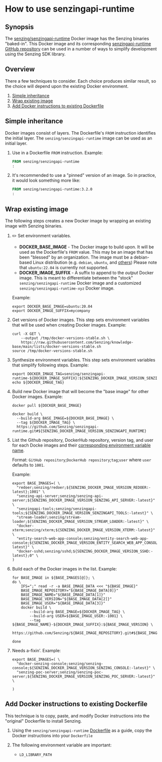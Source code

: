 # How to use senzingapi-runtime

## Synopsis

The
[senzing/senzingapi-runtime](https://hub.docker.com/r/senzing/senzingapi-runtime)
Docker image has the Senzing binaries "baked-in".
This Docker image and its corresponding
[senzingapi-runtime GitHub repository](https://github.com/Senzing/senzingapi-runtime)
can be used in a number of ways to simplify development using the Senzing SDK library.

## Overview

There a few techniques to consider.
Each choice produces similar result,
so the choice will depend upon the existing Docker environment.

1. [Simple inheritance](#simple-inheritance)
1. [Wrap existing image](#wrap-existing-image)
1. [Add Docker instructions to existing Dockerfile](#add-docker-instructions-to-existing-dockerfile)

## Simple inheritance

Docker images consist of layers.
The Dockerfile's `FROM` instruction identifies the initial layer.
The `senzing/senzingapi-runtime` image can be used as an initial layer.

1. Use in a Dockerfile `FROM` instruction.
   Example:

    ```Dockerfile
    FROM senzing/senzingapi-runtime
    :
    ```

1. It's recommended to use a "pinned" version of an image.
   So in practice, it would look something more like:

    ```Dockerfile
    FROM senzing/senzingapi-runtime:3.2.0
    :
    ```

## Wrap existing image

The following steps creates a new Docker image by wrapping an existing image with Senzing binaries.

1. :pencil2: Set environment variables.

   - **DOCKER_BASE_IMAGE** - The Docker image to build upon.
     It will be used as the Dockerfile's `FROM` value.
     This may be an image that has been "blessed" by an organization.
     The image must be a debian-based Linux distribution
     (e.g. `debian`, `ubuntu`, and
     [others](https://en.wikipedia.org/wiki/List_of_Linux_distributions#Debian-based))
     Please note that `ubuntu:22.04` is currently not supported.
   - **DOCKER_IMAGE_SUFFIX** - A suffix to append to the *output* Docker image.
     This is meant to differentiate between the "stock" `senzing/senzingapi-runtime` Docker image
     and a customized `senzing/senzingapi-runtime-xyz` Docker image.

   Example:

    ```console
    export DOCKER_BASE_IMAGE=ubuntu:20.04
    export DOCKER_IMAGE_SUFFIX=mycompany

    ```

1. Get versions of Docker images.
   This step sets environment variables that will be used when creating Docker images.
   Example:

    ```console
    curl -X GET \
        --output /tmp/docker-versions-stable.sh \
        https://raw.githubusercontent.com/Senzing/knowledge-base/main/lists/docker-versions-stable.sh
    source /tmp/docker-versions-stable.sh

    ```

1. Synthesize environment variables.
   This step sets environment variables that simplify following steps.
   Example:

    ```console
    export DOCKER_IMAGE_TAG=senzing/senzingapi-runtime-${DOCKER_IMAGE_SUFFIX}:${SENZING_DOCKER_IMAGE_VERSION_SENZINGAPI_RUNTIME}
    echo ${DOCKER_IMAGE_TAG}

    ```

1. Build new Docker image that will become the "base image" for other Docker images.
   Example:

    ```console
    docker pull ${DOCKER_BASE_IMAGE}

    docker build \
      --build-arg BASE_IMAGE=${DOCKER_BASE_IMAGE} \
      --tag ${DOCKER_IMAGE_TAG} \
      https://github.com/Senzing/senzingapi-runtime.git#${SENZING_DOCKER_IMAGE_VERSION_SENZINGAPI_RUNTIME}

    ```

1. List the Github repository, DockerHub repository, version tag, and user for each Docke  images and their
   [corresponding environment variable name](https://github.com/Senzing/knowledge-base/blob/main/lists/docker-versions-stable.sh).

   Format: `GitHub repository`;`DockerHub repository`;`tag`;`user` where `user` defaults to `1001`.

   Example:

    ```console
    export BASE_IMAGES=( \
      "redoer;senzing/redoer;${SENZING_DOCKER_IMAGE_VERSION_REDOER:-latest};1001" \
      "senzing-api-server;senzing/senzing-api-server;${SENZING_DOCKER_IMAGE_VERSION_SENZING_API_SERVER:-latest}" \
      "senzingapi-tools;senzing/senzingapi-tools;${SENZING_DOCKER_IMAGE_VERSION_SENZINGAPI_TOOLS:-latest}" \
      "stream-loader;senzing/stream-loader;${SENZING_DOCKER_IMAGE_VERSION_STREAM_LOADER:-latest}" \
      "docker-xterm;senzing/xterm;${SENZING_DOCKER_IMAGE_VERSION_XTERM:-latest}" \
      "entity-search-web-app-console;senzing/entity-search-web-app-console;${SENZING_DOCKER_IMAGE_VERSION_ENTITY_SEARCH_WEB_APP_CONSOLE:-latest}" \
      "docker-sshd;senzing/sshd;${SENZING_DOCKER_IMAGE_VERSION_SSHD:-latest};0" \
    )

    ```

1. Build each of the Docker images in the list.
   Example:

    ```console
    for BASE_IMAGE in ${BASE_IMAGES[@]}; \
    do \
        IFS=";" read -r -a BASE_IMAGE_DATA <<< "${BASE_IMAGE}"
        BASE_IMAGE_REPOSITORY="${BASE_IMAGE_DATA[0]}"
        BASE_IMAGE_NAME="${BASE_IMAGE_DATA[1]}"
        BASE_IMAGE_VERSION="${BASE_IMAGE_DATA[2]}"
        BASE_IMAGE_USER="${BASE_IMAGE_DATA[3]}"
        docker build \
            --build-arg BASE_IMAGE=${DOCKER_IMAGE_TAG} \
            --build-arg USER=${BASE_IMAGE_USER:-1001} \
            --tag ${BASE_IMAGE_NAME}-${DOCKER_IMAGE_SUFFIX}:${BASE_IMAGE_VERSION} \
            https://github.com/Senzing/${BASE_IMAGE_REPOSITORY}.git#${BASE_IMAGE_VERSION}

    done

    ```

1. Needs a-fixin'.
   Example:

    ```console
    export BASE_IMAGES=( \
      "docker-senzing-console;senzing/senzing-console;${SENZING_DOCKER_IMAGE_VERSION_SENZING_CONSOLE:-latest}" \
      "senzing-poc-server;senzing/senzing-poc-server;${SENZING_DOCKER_IMAGE_VERSION_SENZING_POC_SERVER:-latest}" \

    )
    ```

## Add Docker instructions to existing Dockerfile

This technique is to copy, paste, and modify Docker instructions into the "original"
Dockerfile to install Senzing.

1. Using the `senzing/senzingapi-runtime`
   [Dockerfile](https://github.com/Senzing/senzingapi-runtime/blob/main/Dockerfile) as a guide,
   copy the Docker instructions into your `Dockerfile`

1. The following environment variable are important:
   - `LD_LIBRARY_PATH`
